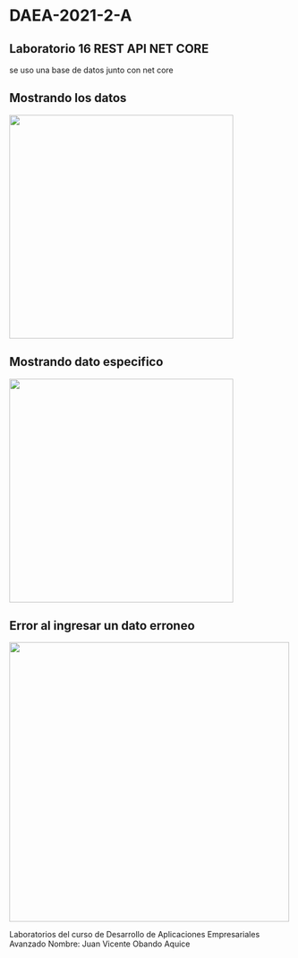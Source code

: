# DAEA-2021-2-A

## Laboratorio 16 REST API NET CORE
se uso una base de datos junto con net core

## Mostrando los datos
<img src="https://i.postimg.cc/Gh8dCFsQ/lab16-api.jpg" width="400">

## Mostrando dato especifico
<img src="https://i.postimg.cc/8cFQTGs5/lab16-espcific-id.jpg" width="400">

## Error al ingresar un dato erroneo
<img src="https://i.postimg.cc/qRvHZyT2/lab16-errorfound.jpg" width="500">


Laboratorios del curso de Desarrollo de Aplicaciones Empresariales Avanzado
Nombre: Juan Vicente Obando Aquice
